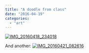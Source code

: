 ```yaml
---
title: "A doodle from class"
date: "2016-04-19"
categories: 
  - "art"
---
```


[![IMG_20160418_234018](/images/wp-content/uploads/2016/04/IMG_20160418_234018-1024x953.jpg)](/images/wp-content/uploads/2016/04/IMG_20160418_234018.jpg)

And another: [![IMG_20160421_082616](/images/wp-content/uploads/2016/04/IMG_20160421_082616-1012x1024.jpg)](/images/wp-content/uploads/2016/04/IMG_20160421_082616.jpg)
